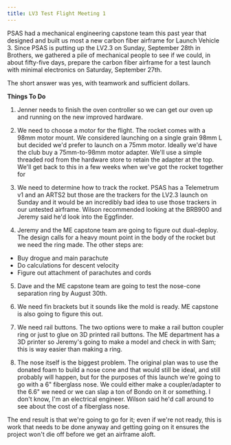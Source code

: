 ```yaml
---
title: LV3 Test Flight Meeting 1
---
```


PSAS had a mechanical engineering capstone team this past year that designed and built us most a new carbon fiber airframe for Launch Vehicle 3. Since PSAS is putting up the LV2.3 on Sunday, September 28th in Brothers, we gathered a pile of mechanical people to see if we could, in about fifty-five days, prepare the carbon fiber airframe for a test launch with minimal electronics on Saturday, September 27th. 

The short answer was yes, with teamwork and sufficient dollars. 





**Things To Do**

1. Jenner needs to finish the oven controller so we can get our oven up and running on the new improved hardware. 

2. We need to choose a motor for the flight. The rocket comes with a 98mm motor mount. We considered launching on a single grain 98mm L but decided we'd prefer to launch on a 75mm motor. Ideally we'd have the club buy a 75mm-to-98mm motor adapter. We'll use a simple threaded rod from the hardware store to retain the adapter at the top. We'll get back to this in a few weeks when we've got the rocket together for 

3. We need to determine how to track the rocket. PSAS has a Telemetrum v1 and an ARTS2 but those are the trackers for the LV2.3 launch on Sunday and it would be an incredibly bad idea to use those trackers in our untested airframe. Wilson recommended looking at the BRB900 and Jeremy said he'd look into the Eggfinder. 

4. Jeremy and the ME capstone team are going to figure out dual-deploy. The design calls for a heavy mount point in the body of the rocket but we need the ring made. The other steps are: 
- Buy drogue and main parachute
- Do calculations for descent velocity
- Figure out attachment of parachutes and cords

5. Dave and the ME capstone team are going to test the nose-cone separation ring by August 30th. 

6. We need fin brackets but it sounds like the mold is ready. ME capstone is also going to figure this out.

7. We need rail buttons. The two options were to make a rail button coupler ring or just to glue on 3D printed rail buttons. The ME department has a 3D printer so Jeremy's going to make a model and check in with Sam; this is way easier than making a ring.  

8. The nose itself is the biggest problem. The original plan was to use the donated foam to build a nose cone and that would still be ideal, and still probably will happen, but for the purposes of this launch we're going to go with a 6" fiberglass nose. We could either make a coupler/adapter to the 6.6" we need or we can slap a ton of Bondo on it or something. I don't know, I'm an electrical engineer. Wilson said he'd call around to see about the cost of a fiberglass nose. 

The end result is that we're going to go for it; even if we're not ready, this is work that needs to be done anyway and getting going on it ensures the project won't die off before we get an airframe aloft.
